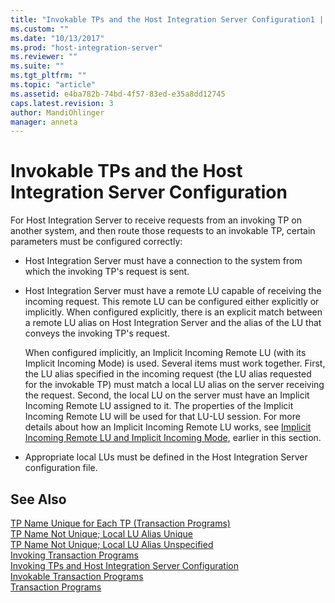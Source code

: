 ```yaml
---
title: "Invokable TPs and the Host Integration Server Configuration1 | Microsoft Docs"
ms.custom: ""
ms.date: "10/13/2017"
ms.prod: "host-integration-server"
ms.reviewer: ""
ms.suite: ""
ms.tgt_pltfrm: ""
ms.topic: "article"
ms.assetid: e4ba782b-74bd-4f57-83ed-e35a8dd12745
caps.latest.revision: 3
author: MandiOhlinger
manager: anneta
---
```

# Invokable TPs and the Host Integration Server Configuration
For Host Integration Server to receive requests from an invoking TP on another system, and then route those requests to an invokable TP, certain parameters must be configured correctly:  
  
-   Host Integration Server must have a connection to the system from which the invoking TP's request is sent.  
  
-   Host Integration Server must have a remote LU capable of receiving the incoming request. This remote LU can be configured either explicitly or implicitly. When configured explicitly, there is an explicit match between a remote LU alias on Host Integration Server and the alias of the LU that conveys the invoking TP's request.  
  
     When configured implicitly, an Implicit Incoming Remote LU (with its Implicit Incoming Mode) is used. Several items must work together. First, the LU alias specified in the incoming request (the LU alias requested for the invokable TP) must match a local LU alias on the server receiving the request. Second, the local LU on the server must have an Implicit Incoming Remote LU assigned to it. The properties of the Implicit Incoming Remote LU will be used for that LU-LU session. For more details about how an Implicit Incoming Remote LU works, see [Implicit Incoming Remote LU and Implicit Incoming Mode](../core/implicit-incoming-remote-lu-and-implicit-incoming-mode.md), earlier in this section.  
  
-   Appropriate local LUs must be defined in the Host Integration Server configuration file.  
  
## See Also  
 [TP Name Unique for Each TP (Transaction Programs)](../core/tp-name-unique-for-each-tp-transaction-programs.md)   
 [TP Name Not Unique; Local LU Alias Unique](../core/tp-name-not-unique;-local-lu-alias-unique.md)   
 [TP Name Not Unique; Local LU Alias Unspecified](../core/tp-name-not-unique;-local-lu-alias-unspecified.md)   
 [Invoking Transaction Programs](../core/invoking-transaction-programs.md)   
 [Invoking TPs and Host Integration Server Configuration](../core/invoking-tps-and-host-integration-server-configuration.md)   
 [Invokable Transaction Programs](../core/invokable-transaction-programs.md)   
 [Transaction Programs](../core/transaction-programs.md)